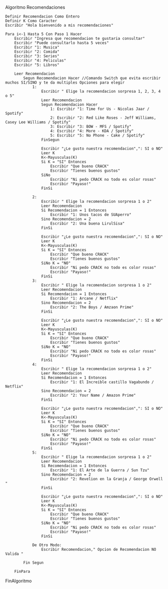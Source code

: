 Algoritmo Recomendaciones 
	
	Definir Recomendacion Como Entero
	Definir K Como Caracter
	Escribir "Hola bienvenido a mis recomendaciones"
	
	Para i<-1 Hasta 5 Con Paso 1 Hacer
		Escribir "Ingresa que recomendacion te gustaria consultar"
		Escribir "Puede consultarlo hasta 5 veces"
		Escribir "1: Musica"
		Escribir "2: Comida"
		Escribir "3: Series"
		Escribir "4: Peliculas"
		Escribir "5: Libros"
		
		Leer Recomendacion
			Segun Recomendacion Hacer //Comando Switch que evita escribir muchos SI/SINO y te da multiples Opciones para elegir
				1:
					Escribir " Elige la recomendacion sorpresa 1, 2, 3, 4 o 5"
					Leer Recomendacion
					Segun Recomendacion Hacer
						1: Escribir "1: Time for Us - Nicolas Jaar / Spotify"
						2: Escribir "2: Red Like Roses - Jeff Williams, Casey Lee Williams / Spotify"
						3: Escribir "3: BOW - MFS / Spotify"
						4: Escribir "4: More - KDA / Spotify"
						5: Escribir "5: No Phone - Cake / Spotify"
					FinSegun
					
					Escribir "¿Le gusto nuestra recomendacion",": SI o NO"
					Leer K
					K<-Mayusculas(K)
					Si K = "SI" Entonces
						Escribir "Que bueno CRACK"
						Escribir "Tienes buenos gustos"
					SiNo  
						Escribir "Ni pedo CRACK no todo es color rosas"
						Escribir "Payaso!"
					FinSi
					
				2:
					Escribir " Elige la recomendacion sorpresa 1 o 2"
					Leer Recomendacion
					Si Recomendacion = 1 Entonces
						Escribir "1: Unos tacos de SUAperro"
					Sino Recomendacion = 2 
						Escribir "2: Una buena LirulSisa"
					FinSi
					
					Escribir "¿Le gusto nuestra recomendacion",": SI o NO"
					Leer K
					K<-Mayusculas(K)
					Si K = "SI" Entonces
						Escribir "Que bueno CRACK"
						Escribir "Tienes buenos gustos"
					SiNo K = "NO" 
						Escribir "Ni pedo CRACK no todo es color rosas"
						Escribir "Payaso!"
					FinSi
				3:
					Escribir " Elige la recomendacion sorpresa 1 o 2"
					Leer Recomendacion
					Si Recomendacion = 1 Entonces
						Escribir "1: Arcane / Netflix"
					Sino Recomendacion = 2 
						Escribir "2: The Boys / Amzaon Prime"
					FinSi
					
					Escribir "¿Le gusto nuestra recomendacion",": SI o NO"
					Leer K
					K<-Mayusculas(K)
					Si K = "SI" Entonces
						Escribir "Que bueno CRACK"
						Escribir "Tienes buenos gustos"
					SiNo K = "NO" 
						Escribir "Ni pedo CRACK no todo es color rosas"
						Escribir "Payaso!"
					FinSi
				4:
					Escribir " Elige la recomendacion sorpresa 1 o 2"
					Leer Recomendacion
					Si Recomendacion = 1 Entonces
						Escribir "1: El Increible castillo Vagabundo / Netflix"
					Sino Recomendacion = 2 
						Escribir "2: Your Name / Amazon Prime"
					FinSi
					
					Escribir "¿Le gusto nuestra recomendacion",": SI o NO"
					Leer K
					K<-Mayusculas(K)
					Si K = "SI" Entonces
						Escribir "Que bueno CRACK"
						Escribir "Tienes buenos gustos"
					SiNo K = "NO" 
						Escribir "Ni pedo CRACK no todo es color rosas"
						Escribir "Payaso!"
					FinSi
				5:
					Escribir " Elige la recomendacion sorpresa 1 o 2"
					Leer Recomendacion
					Si Recomendacion = 1 Entonces
						Escribir "1: El Arte de la Guerra / Sun Tzu"
					Sino Recomendacion = 2 
						Escribir "2: Revelion en la Granja / George Orwell "
					FinSi
					
					Escribir "¿Le gusto nuestra recomendacion",": SI o NO"
					Leer K
					K<-Mayusculas(K)
					Si K = "SI" Entonces
						Escribir "Que bueno CRACK"
						Escribir "Tienes buenos gustos"
					SiNo K = "NO" 
						Escribir "Ni pedo CRACK no todo es color rosas"
						Escribir "Payaso!"
					FinSi
					
				De Otro Modo:
					Escribir Recomendacion," Opcion de Recomendacion NO Valida "
					
			Fin Segun
			
		FinPara
		
FinAlgoritmo

